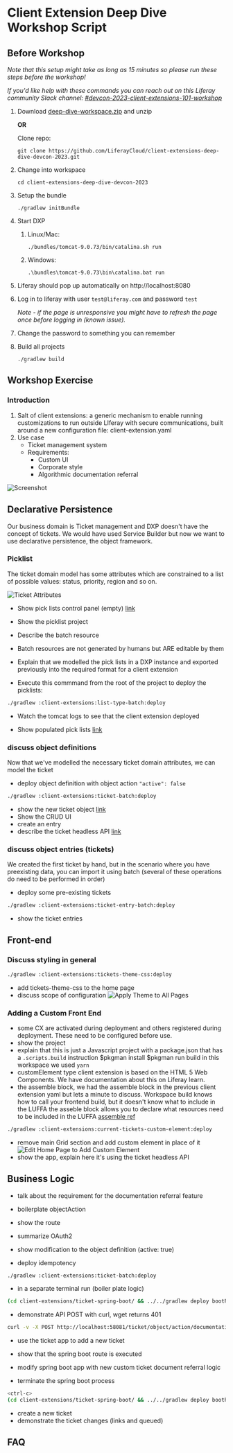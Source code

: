 # Client Extension Deep Dive Workshop Script

## Before Workshop

<em>Note that this setup might take as long as 15 minutes so please run 
these steps before the workshop!</em>

<em>If you'd like help with these commands you can reach out on this Liferay community Slack channel: [#devcon-2023-client-extensions-101-workshop](https://liferay-community.slack.com/archives/C058EQJ0MFG)</em>

1. Download [deep-dive-workspace.zip](https://drive.google.com/file/d/1Ni5an-vf4tPBXM6nsgJjxTyz_Vs1DMYt/view) and unzip

   **OR**

   Clone repo:

   `git clone https://github.com/LiferayCloud/client-extensions-deep-dive-devcon-2023.git`

1. Change into workspace

   `cd client-extensions-deep-dive-devcon-2023`

1. Setup the bundle

   `./gradlew initBundle`

1. Start DXP
   1. Linux/Mac:

      `./bundles/tomcat-9.0.73/bin/catalina.sh run`

   1. Windows:

      `.\bundles\tomcat-9.0.73\bin\catalina.bat run`

1. Liferay should pop up automatically on http://localhost:8080

1. Log in to liferay with user `test@liferay.com` and password `test`

   <em>Note - if the page is unresponsive you might have to refresh the page once before logging in (known issue).</em>

1. Change the password to something you can remember

1. Build all projects

   `./gradlew build`

<!--
### Sections

- Declarative Persistence
- Front-end
- Business Logic
-->

## Workshop Exercise

### Introduction

1. Salt of client extensions: a generic mechanism to enable running customizations to run outside LIferay with secure communications, built around a new configuration file: client-extension.yaml
1. Use case
   - Ticket management system
   - Requirements:
      - Custom UI
      - Corporate style
      - Algorithmic documentation referral

![Screenshot](./application-screenshot.png)

## Declarative Persistence

Our business domain is Ticket management and DXP doesn't have the concept of tickets. We would have used Service Builder but now we want to use declarative persistence, the object framework.

### Picklist

The ticket domain model has some attributes which are constrained to a list of possible values: status, priority, region and so on.

![Ticket Attributes](./ticket-attributes.png)

- Show pick lists control panel (empty)
   [link](http://localhost:8080/group/guest/~/control_panel/manage?p_p_id=com_liferay_object_web_internal_list_type_portlet_portlet_ListTypeDefinitionsPortlet&p_p_lifecycle=0&p_p_state=maximized)

- Show the picklist project
- Describe the batch resource
- Batch resources are not generated by humans but ARE editable by them
- Explain that we modelled the pick lists in a DXP instance and exported previously into the required format for a client extension
- Execute this commmand from the root of the project to deploy the picklists:
```bash
./gradlew :client-extensions:list-type-batch:deploy
```
- Watch the tomcat logs to see that the client extension deployed

- Show populated pick lists
      [link](http://localhost:8080/group/guest/~/control_panel/manage?p_p_id=com_liferay_object_web_internal_list_type_portlet_portlet_ListTypeDefinitionsPortlet&p_p_lifecycle=0&p_p_state=maximized)

### discuss object definitions

Now that we've modelled the necessary ticket domain attributes, we can model the ticket

- deploy object definition with object action `"active": false`

```bash
./gradlew :client-extensions:ticket-batch:deploy
```

- show the new ticket object
   [link]()
- Show the CRUD UI
- create an entry
- describe the ticket headless API
   [link](http://localhost:8080/o/api?endpoint=http://localhost:8080/o/c/tickets/openapi.json)

### discuss object entries (tickets)

We created the first ticket by hand, but in the scenario where you have preexisting data, you can import it using batch (several of these operations do need to be performed in order)

- deploy some pre-existing tickets

```bash
./gradlew :client-extensions:ticket-entry-batch:deploy
```

- show the ticket entries

## Front-end

### Discuss styling in general

```bash
./gradlew :client-extensions:tickets-theme-css:deploy
```

- add tickets-theme-css to the home page
- discuss scope of configuration
  ![Apply Theme to All Pages](./apply-theme.gif)

### Adding a Custom Front End
- some CX are activated during deployment and others registered during deployment. These need to be configured before use.
- show the project
- explain that this is just a Javascript project with a package.json that has a `.scripts.build` instruction
   $pkgman install
   $pkgman run build
   in this workspace we used `yarn`
- customElement type client extension is based on the HTML 5 Web Components. We have documentation about this on Liferay learn.
- the assemble block,
   we had the assemble block in the previous client extension yaml but lets a minute to discuss.
   Workspace build knows how to call your frontend build, but it doesn't know what to include in the LUFFA
   the asseble block allows you to declare what resources need to be included in the LUFFA
      [assemble ref]()

```bash
./gradlew :client-extensions:current-tickets-custom-element:deploy
```

- remove main Grid section and add custom element in place of it
  ![Edit Home Page to Add Custom Element](./edit-home-page.gif)
- show the app, explain here it's using the ticket headless API



## Business Logic

- talk about the requirement for the documentation referral feature
- boilerplate objectAction
- show the route
- summarize OAuth2

- show modification to the object definition (active: true)
- deploy idempotency

```bash
./gradlew :client-extensions:ticket-batch:deploy
```

- in a separate terminal run (boiler plate logic)

```bash
(cd client-extensions/ticket-spring-boot/ && ../../gradlew deploy bootRun)
```

- demonstrate API POST with curl, wget returns 401

```bash
curl -v -X POST http://localhost:58081/ticket/object/action/documentation/referral
```

- use the ticket app to add a new ticket
- show that the spring boot route is executed

- modify spring boot app with new custom ticket document referral logic

- terminate the spring boot process

```bash
<ctrl-c>
(cd client-extensions/ticket-spring-boot/ && ../../gradlew deploy bootRun)
```

- create a new ticket
- demonstrate the ticket changes (links and queued)

## FAQ
